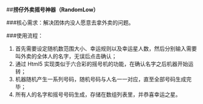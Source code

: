 
##**捞仔外卖摇号神器（RandomLow）**

###核心需求：解决团体内没人愿意去拿外卖的问题。
 
###使用流程：

 1. 首先需要设定随机数范围大小、幸运规则以及幸运星人数，然后分别输入需要叫外卖的全体人的名字，无误后点击确认；
 2. 通过 Html5 实现类似于六合彩的摇号机的功能，在确认名字之后机器开始运转；
 3. 机器随机产生一系列号码，随机号码与人名一一对应，直至全部号码生成完毕；
 4. 所有人的名字和摇号号码生成，存储在数组列表里，并恭喜幸运之星。



